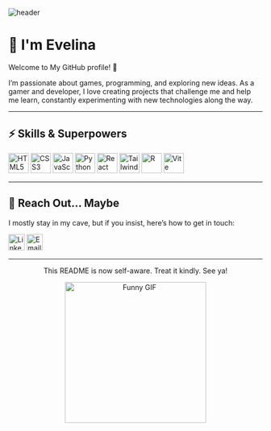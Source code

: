 ![header](https://capsule-render.vercel.app/api?type=wave&height=230&color=4E279C&text=Hello%20everyone!%20🕹️&reversal=false&fontColor=fff&fontSize=50&animation=blink&fontAlignY=30)

# 👋 I'm Evelina  

Welcome to My GitHub profile! 🚀 

I’m passionate about games, programming, and exploring new ideas. As a gamer and developer, I love creating projects that challenge me and help me learn, constantly experimenting with new technologies along the way.

---

## ⚡ Skills & Superpowers

<p align="left">
  <img src="https://img.icons8.com/?size=100&id=v8RpPQUwv0N8&format=png&color=000000" alt="HTML5" width="40" height="40"/>
  <img src="https://img.icons8.com/?size=100&id=7gdY5qNXaKC0&format=png&color=000000" alt="CSS3" width="40" height="40"/>
  <img src="https://img.icons8.com/?size=100&id=PXTY4q2Sq2lG&format=png&color=000000" alt="JavaScript" width="40" height="40"/>
  <img src="https://img.icons8.com/?size=100&id=l75OEUJkPAk4&format=png&color=000000" alt="Python" width="40" height="40"/>
  <img src="https://img.icons8.com/?size=100&id=NfbyHexzVEDk&format=png&color=000000" alt="React" width="40" height="40"/>
  <img src="https://img.icons8.com/?size=100&id=x7XMNGh2vdqA&format=png&color=000000" alt="Tailwind CSS" width="40" height="40"/>
  <img src="https://img.icons8.com/?size=100&id=CLvQeiwFpit4&format=png&color=000000" alt="R" width="40" height="40"/>
  <img src="https://img.icons8.com/?size=100&id=dJjTWMogzFzg&format=png&color=000000" alt="Vite" width="40" height="40"/>
</p>

---

## 🤝 Reach Out… Maybe

I mostly stay in my cave, but if you insist, here’s how to get in touch:  

[<img width="32" height="32" alt="LinkedIn" src="https://github.com/user-attachments/assets/5086e926-983f-4093-9e54-6c7097797517" />](https://gr.linkedin.com/in/evangelia-venetia-liouta-8908ab251) 
[<img width="32" height="32" alt="Email" src="https://github.com/user-attachments/assets/b3043849-b6fe-4e5f-8e1c-778944af3b97" />](mailto:lioutaevelina@gmail.com)

---

<p align="center">This README is now self-aware. Treat it kindly. See ya!</p>

<p align="center">
  <img src="https://c.tenor.com/q_qq9hr3WkcAAAAC/gojo-satoru.gif" width="280" alt="Funny GIF"/>
</p>
